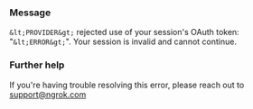 
### Message
`&lt;PROVIDER&gt;` rejected use of your session's OAuth token: "`&lt;ERROR&gt;`". Your session is invalid and cannot continue.

### Further help
If you're having trouble resolving this error, please reach out to [support@ngrok.com](mailto:support@ngrok.com?subject=Help%20with%20ERR_NGROK_3151)


